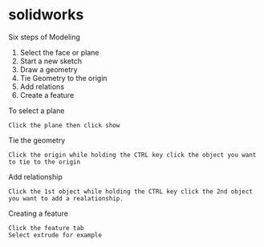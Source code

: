 # solidworks

Six steps of Modeling

1. Select the face or plane
2. Start a new sketch
3. Draw a geometry
4. Tie Geometry to the origin
5. Add relations
6. Create a feature

To select a plane
   
    Click the plane then click show

Tie the geometry

    Click the origin while holding the CTRL key click the object you want to tie to the origin

Add relationship

    Click the 1st object while holding the CTRL key click the 2nd object you want to add a realationship.

Creating a feature

    Click the feature tab
    Select extrude for example
